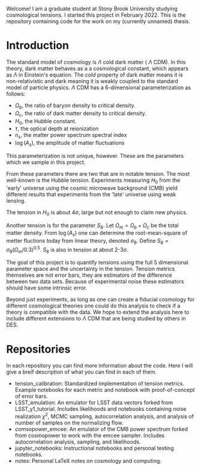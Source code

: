 Welcome! I am a graduate student at Stony Brook University studying cosmological tensions. I started this project in February 2022. This is the repository containing code for the work on my (currently unnamed) thesis.

# Introduction
The standard model of cosmology is $\Lambda$ 
cold dark matter (
$\Lambda$
CDM). In this theory, dark matter behaves as a a cosmological constant, which appears as 
$\Lambda$ in Einstein's equation. 
The *cold* property of dark matter means it is non-relativistic and dark meaning it is weakly coupled to the standard model of particle physics. 
$\Lambda$ CDM has a 6-dimensional parameterization as follows:
- $\Omega_b$, the ratio of baryon density to critical density.
- $\Omega_c$, the ratio of dark matter density to critical density.
- $H_0$, the Hubble constant.
- $\tau$, the optical depth at reionization
- $n_s$, the matter power spectrum spectral index
- $\log(A_s)$, the amplitude of matter fluctuations

This parameterization is not unique, however. These are the parameters which we sample in this project.

From these parameters there are two that are in notable tension. The most well-known is the Hubble tension. 
Experiments measuring $H_0$ from the 'early' universe using the cosmic microwave background (CMB) yield different results that experiments from the 'late' universe using weak lensing.

The tension in $H_0$ is about $4 \sigma$, large but not enough to claim new physics.

Another tension is for the parameter $S_8$.
Let $\Omega_m = \Omega_b+\Omega_c$ be the total matter density. 
From $\log(A_s)$ one can determine the root-mean-square of metter fluctions today from linear theory, 
denoted $\sigma_8$.
Define $S_8 = \sigma_8 (\Omega_m/0.3)^{0.5}$.
$S_8$ is also in tension at about 2-3$\sigma$.

The goal of this project is to quantify tensions using the full 5 dimensional parameter space and the uncertainty in the tension. 
Tension metrics themselves are not error bars, they are estimators of the difference between two data sets. 
Because of experimental noise these estimators should have some intrinsic error.

Beyond just experiments, as long as one can create a fiducial cosmology for different cosmological theories one could do this analysis to check if a theory is compatible with the data.
We hope to extend the analysis here to include different extensions to $\Lambda$ CDM that are being studied by others in DES.

# Repositories
In each repository you can find more information about the code. Here I will give a breif description of what you can find in each of them.
- tension_calibration: Standardized implementation of tension metrics. Example notebooks for each metric and notebook with proof-of-concept of error bars.
- LSST_emulation: An emulator for LSST data vectors forked from LSST_y1_tutorial. Includes likelihoods and notebooks containing noise realization $\chi^2$, MCMC sampling, autocorrelation analysis, and analysis of number of samples on the normalizing flow.
- comsopower_emcee: An emulator of the CMB power spectrum forked from cosmopower to work with the emcee sampler. Includes autocorrelation analysis, sampling, and likelihoods.
- jupyter_notebooks: Instructional notebooks and personal testing notebooks.
- notes: Personal LaTeX notes on cosmology and computing.


